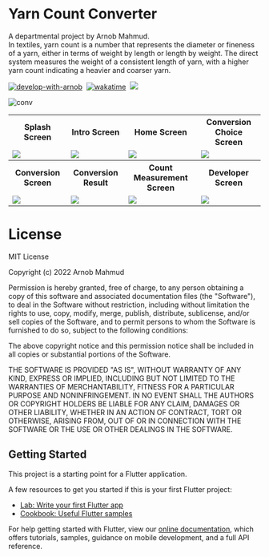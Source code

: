 # Yarn Count Converter

A departmental project by Arnob Mahmud.<br>
In textiles, yarn count is a number that represents the diameter or fineness of a yarn, either in terms of weight by length or length by weight. The direct system measures the weight of a consistent length of yarn, with a higher yarn count indicating a heavier and coarser yarn.


[![develop-with-arnob](https://img.shields.io/badge/Developed%20by-Arnob%20Mahmud-1f425f.svg?style=plastic&logo=visual-studio-code&logoColor=007ACC&labelColor=c3c4d5&color=193507)](https://github.com/ArnobMahmud/)&nbsp;
[![wakatime](https://wakatime.com/badge/user/94bcb058-9915-4d5f-8827-41abbc5319de/project/2c97185d-5bd5-462f-ba70-9cfbd8a2d8fa.svg?style=plastic)](https://wakatime.com/badge/user/94bcb058-9915-4d5f-8827-41abbc5319de/project/2c97185d-5bd5-462f-ba70-9cfbd8a2d8fa)&nbsp;
[![](https://img.shields.io/badge/License-MIT-critical?style=plastic&logo=appveyor&logoColor=a70023&labelColor=lightblue&color=471e61)](https://github.com/ArnobMahmud/Yarn-Count-Converter-App/blob/master/LICENSE)&nbsp;


![conv](https://user-images.githubusercontent.com/60808266/197406439-583fc88a-803e-4ee9-8654-c864fa3e317d.PNG)

<table>
  <tr>
    <th>Splash Screen</th>
    <th>Intro Screen</th>
    <th>Home Screen</th>
    <th>Conversion Choice Screen</th>
  </tr>
  <tr>
     <td>
      <img src="https://github.com/ArnobMahmud/Yarn-Count-Converter-App/assets/60808266/cd9e17b0-a7c0-4ddf-913c-b72994f1a37e">
    </td>
    <td>
      <img src="https://github.com/ArnobMahmud/Yarn-Count-Converter-App/assets/60808266/a25f5be7-4bc9-45a2-8286-b2ae4f5bd6e6">
    </td>
    <td>
      <img src="https://github.com/ArnobMahmud/Yarn-Count-Converter-App/assets/60808266/b1cff6fd-5438-4329-bf19-a6aeedc5ed1f">
    </td> 
    <td>
      <img src="https://github.com/ArnobMahmud/Yarn-Count-Converter-App/assets/60808266/2154b6eb-b1af-4a23-926b-f862186079e4">
    </td>
  </tr>  
  <tr>
    <th>Conversion Screen</th>
    <th>Conversion Result</th>
    <th>Count Measurement Screen</th>  
    <th>Developer Screen</th>
  </tr>
  <tr>
    <td>
      <img src="https://github.com/ArnobMahmud/Yarn-Count-Converter-App/assets/60808266/990d5f48-4615-4691-9432-5c4390f14f1e">
    </td>
    <td>
      <img src="https://github.com/ArnobMahmud/Yarn-Count-Converter-App/assets/60808266/cc5b080c-4a5a-456b-b400-69a5619e5fff">
    </td> 
    <td>
      <img src="https://github.com/ArnobMahmud/Yarn-Count-Converter-App/assets/60808266/bed404ed-f53c-40ec-8f27-958e55ed8b6e">
    </td>
    <td>
      <img src="https://github.com/ArnobMahmud/Yarn-Count-Converter-App/assets/60808266/39cc9604-442c-4cab-9321-1a08251a01aa">
    </td>
  </tr>
</table>

# License

MIT License

Copyright (c) 2022 Arnob Mahmud

Permission is hereby granted, free of charge, to any person obtaining a copy
of this software and associated documentation files (the "Software"), to deal
in the Software without restriction, including without limitation the rights
to use, copy, modify, merge, publish, distribute, sublicense, and/or sell
copies of the Software, and to permit persons to whom the Software is
furnished to do so, subject to the following conditions:

The above copyright notice and this permission notice shall be included in all
copies or substantial portions of the Software.

THE SOFTWARE IS PROVIDED "AS IS", WITHOUT WARRANTY OF ANY KIND, EXPRESS OR
IMPLIED, INCLUDING BUT NOT LIMITED TO THE WARRANTIES OF MERCHANTABILITY,
FITNESS FOR A PARTICULAR PURPOSE AND NONINFRINGEMENT. IN NO EVENT SHALL THE
AUTHORS OR COPYRIGHT HOLDERS BE LIABLE FOR ANY CLAIM, DAMAGES OR OTHER
LIABILITY, WHETHER IN AN ACTION OF CONTRACT, TORT OR OTHERWISE, ARISING FROM,
OUT OF OR IN CONNECTION WITH THE SOFTWARE OR THE USE OR OTHER DEALINGS IN THE
SOFTWARE.

## Getting Started

This project is a starting point for a Flutter application.

A few resources to get you started if this is your first Flutter project:

- [Lab: Write your first Flutter app](https://flutter.dev/docs/get-started/codelab)
- [Cookbook: Useful Flutter samples](https://flutter.dev/docs/cookbook)

For help getting started with Flutter, view our
[online documentation](https://flutter.dev/docs), which offers tutorials,
samples, guidance on mobile development, and a full API reference.
